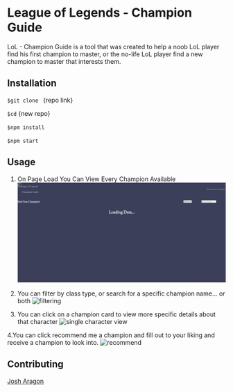 # League of Legends - Champion Guide

LoL - Champion Guide is a tool that was created to help a noob LoL player find his first champion to master, or the no-life LoL player find a new champion to master that interests them.

## Installation



`$git clone ` {repo link}

`$cd` {new repo}

`$npm install
`

`
$npm start
`

## Usage
1. On Page Load You Can View Every Champion Available
![page load](https://github.com/josharagon/LoL-Champion-Guide/blob/main/src/img/gif/pageload.gif)


2. You can filter by class type, or search for a specific champion name... or both
![filtering](https://github.com/josharagon/LoL-Champion-Guide/blob/main/src/img/gif/filter.gif)


3. You can click on a champion card to view more specific details about that character
![single character view](https://github.com/josharagon/LoL-Champion-Guide/blob/main/src/img/gif/singlechamp.gif)


4.You can click recommend me a champion and fill out to your liking and receive a champion to look into.
![recommend](https://gyazo.com/c4b0119b3bb0dd2aeca29becbdc6f7e9.gif)


## Contributing
[Josh Aragon](github.com/josharagon)

